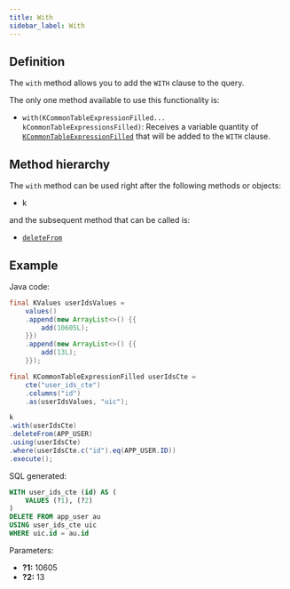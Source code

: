 ```yaml
---
title: With
sidebar_label: With
---
```


## Definition

The `with` method allows you to add the `WITH` clause to the query.

The only one method available to use this functionality is:

- `with(KCommonTableExpressionFilled... kCommonTableExpressionsFilled)`: Receives a variable quantity of [`KCommonTableExpressionFilled`](/docs/misc/cte) that will be added to the `WITH` clause.

## Method hierarchy

The `with` method can be used right after the following methods or objects:

- k

and the subsequent method that can be called is:

- [`deleteFrom`](/docs/delete-statement/delete-from/)

## Example

Java code:

```java
final KValues userIdsValues =
    values()
    .append(new ArrayList<>() {{
        add(10605L);
    }})
    .append(new ArrayList<>() {{
        add(13L);
    }});

final KCommonTableExpressionFilled userIdsCte =
    cte("user_ids_cte")
    .columns("id")
    .as(userIdsValues, "uic");

k
.with(userIdsCte)
.deleteFrom(APP_USER)
.using(userIdsCte)
.where(userIdsCte.c("id").eq(APP_USER.ID))
.execute();
```

SQL generated:

```sql
WITH user_ids_cte (id) AS (
    VALUES (?1), (?2)
) 
DELETE FROM app_user au
USING user_ids_cte uic
WHERE uic.id = au.id
```

Parameters:

- **?1:** 10605
- **?2:** 13